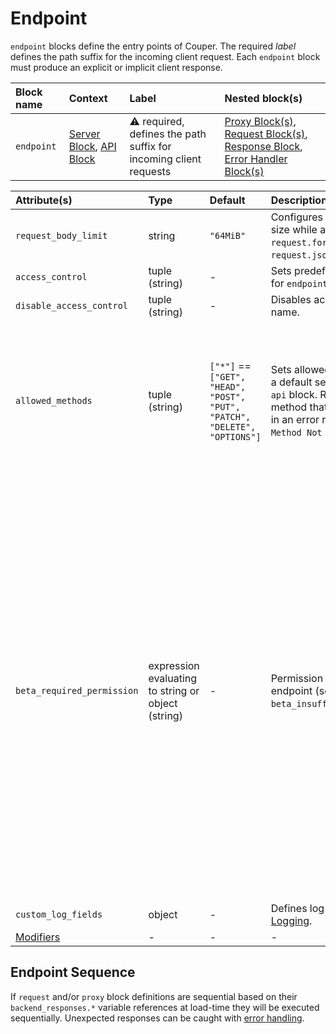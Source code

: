 # Endpoint

`endpoint` blocks define the entry points of Couper. The required _label_
defines the path suffix for the incoming client request. Each `endpoint` block must
produce an explicit or implicit client response.

| Block name | Context                                                | Label                                                                  | Nested block(s)                                                                                                                                        |
|:-----------|:-------------------------------------------------------|:-----------------------------------------------------------------------|:-------------------------------------------------------------------------------------------------------------------------------------------------------|
| `endpoint` | [Server Block](#server-block), [API Block](#api-block) | &#9888; required, defines the path suffix for incoming client requests | [Proxy Block(s)](#proxy-block),  [Request Block(s)](#request-block), [Response Block](#response-block), [Error Handler Block(s)](#error-handler-block) |

<!-- TODO: decide how to place "modifier" in the reference table - same for other block which allow modifiers -->

| Attribute(s)               | Type                                               | Default                                                                   | Description                                                                                                                                                                                   | Characteristic(s)                                                                                                                                                                                                                                                                                                                                                                                                                                                                                                                                                                                                                                                                                                                                                                                | Example                                                                                                                                                                    |
|:---------------------------|:---------------------------------------------------|:--------------------------------------------------------------------------|:----------------------------------------------------------------------------------------------------------------------------------------------------------------------------------------------|:-------------------------------------------------------------------------------------------------------------------------------------------------------------------------------------------------------------------------------------------------------------------------------------------------------------------------------------------------------------------------------------------------------------------------------------------------------------------------------------------------------------------------------------------------------------------------------------------------------------------------------------------------------------------------------------------------------------------------------------------------------------------------------------------------|:---------------------------------------------------------------------------------------------------------------------------------------------------------------------------|
| `request_body_limit`       | string                                             | `"64MiB"`                                                                 | Configures the maximum buffer size while accessing `request.form_body` or `request.json_body` content.                                                                                        | &#9888; Valid units are: `KiB, MiB, GiB`                                                                                                                                                                                                                                                                                                                                                                                                                                                                                                                                                                                                                                                                                                                                                         | `request_body_limit = "200KiB"`                                                                                                                                            |
| `access_control`           | tuple (string)                                     | -                                                                         | Sets predefined [Access Control](#access-control) for `endpoint` block context.                                                                                                               | -                                                                                                                                                                                                                                                                                                                                                                                                                                                                                                                                                                                                                                                                                                                                                                                                | `access_control = ["foo"]`                                                                                                                                                 |
| `disable_access_control`   | tuple (string)                                     | -                                                                         | Disables access controls by name.                                                                                                                                                             | -                                                                                                                                                                                                                                                                                                                                                                                                                                                                                                                                                                                                                                                                                                                                                                                                | `disable_access_control = ["foo"]`                                                                                                                                         |
| `allowed_methods`          | tuple (string)                                     | `["*"]` == `["GET", "HEAD", "POST", "PUT", "PATCH", "DELETE", "OPTIONS"]` | Sets allowed methods _overriding_ a default set in the containing `api` block. Requests with a method that is not allowed result in an error response with a `405 Method Not Allowed` status. | The default value `"*"` can be combined with additional methods. Methods are matched case-insensitively. `Access-Control-Allow-Methods` is only sent in response to a [CORS](#cors-block) preflight request, if the method requested by `Access-Control-Request-Method` is an allowed method.                                                                                                                                                                                                                                                                                                                                                                                                                                                                                                    | `allowed_methods = ["GET", "POST"]` or `allowed_methods = ["*", "BREW"]`                                                                                                   |
| `beta_required_permission` | expression evaluating to string or object (string) | -                                                                         | Permission required to use this endpoint (see [error type](ERRORS.md#error-types) `beta_insufficient_permissions`).                                                                           | Overrides `beta_required_permission` in a containing `api` block. If the value is a string, the same permission applies to all request methods. If there are different permissions for different request methods, use an object with the request methods as keys and string values. Methods not specified in this object are not permitted. `"*"` is the key for "all other standard methods". Methods other than `GET`, `HEAD`, `POST`, `PUT`, `PATCH`, `DELETE`, `OPTIONS` must be specified explicitly. A value `""` means "no permission required". For `api` blocks with at least two `endpoint`s, all endpoints must have either a) no `beta_required_permission` set or b) either `beta_required_permission` or `disable_access_control` set. Otherwise, a configuration error is thrown. | `beta_required_permission = "read"` or `beta_required_permission = { post = "write", "*" = "" }` or `beta_required_permission = default(request.path_params.p, "not_set")` |
| `custom_log_fields`        | object                                             | -                                                                         | Defines log fields for [Custom Logging](LOGS.md#custom-logging).                                                                                                                              | &#9888; Inherited by nested blocks.                                                                                                                                                                                                                                                                                                                                                                                                                                                                                                                                                                                                                                                                                                                                                              | -                                                                                                                                                                          |
| [Modifiers](#modifiers)    | -                                                  | -                                                                         | -                                                                                                                                                                                             | -                                                                                                                                                                                                                                                                                                                                                                                                                                                                                                                                                                                                                                                                                                                                                                                                | -                                                                                                                                                                          |

## Endpoint Sequence

If `request` and/or `proxy` block definitions are sequential based on their `backend_responses.*` variable references
at load-time they will be executed sequentially. Unexpected responses can be caught with [error handling](ERRORS.md#endpoint-related-error_handler).
